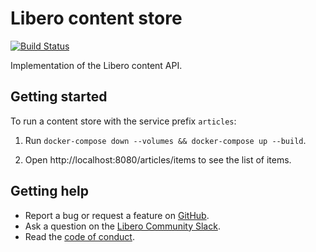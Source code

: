 Libero content store
====================

[![Build Status](https://travis-ci.com/libero/content-store.svg?branch=master)](https://travis-ci.com/libero/content-store)

Implementation of the Libero content API.

Getting started
---------------

To run a content store with the service prefix `articles`:

1. Run `docker-compose down --volumes && docker-compose up --build`.

2. Open http://localhost:8080/articles/items to see the list of items.

Getting help
------------

- Report a bug or request a feature on [GitHub](https://github.com/libero/libero/issues/new/choose).
- Ask a question on the [Libero Community Slack](https://libero.pub/join-slack).
- Read the [code of conduct](https://libero.pub/code-of-conduct).
